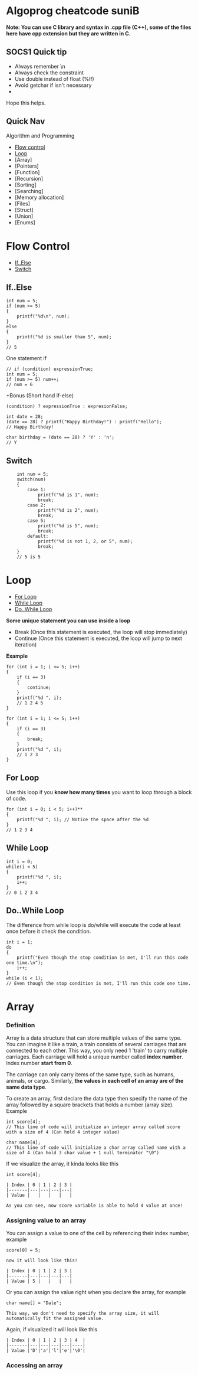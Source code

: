 # Algoprog cheatcode suniB

**Note: You can use C library and syntax in .cpp file (C++), some of the files here have cpp extension but they are written in C.**

## SOCS1 Quick tip

- Always remember \n
- Always check the constraint
- Use double instead of float (%lf)
- Avoid getchar if isn't necessary
-

Hope this helps.

## Quick Nav

Algorithm and Programming

- [Flow control](#flow-control)
- [Loop](#loop)
- [Array]
- [Pointers]
- [Function]
- [Recursion]
- [Sorting]
- [Searching]
- [Memory allocation]
- [Files]
- [Struct]
- [Union]
- [Enums]

# Flow Control

- [If..Else](#ifelse)
- [Switch](#switch)

## If..Else

```
int num = 5;
if (num >= 5)
{
    printf("%d\n", num);
}
else
{
    printf("%d is smaller than 5", num);
}
// 5
```

One statement if

```
// if (condition) expressionTrue;
int num = 5;
if (num >= 5) num++;
// num = 6
```

+Bonus (Short hand if-else)

```
(condition) ? expressionTrue : expresionFalse;

int date = 28;
(date == 28) ? printf("Happy Birthday!") : printf("Hello");
// Happy Birthday!

char birthday = (date == 28) ? 'Y' : 'n';
// Y
```

## Switch

```
    int num = 5;
    switch(num)
    {
        case 1:
            printf("%d is 1", num);
            break;
        case 2:
            printf("%d is 2", num);
            break;
        case 5:
            printf("%d is 5", num);
            break;
        default:
            printf("%d is not 1, 2, or 5", num);
            break;
    }
    // 5 is 5
```

# Loop

- [For Loop](#for-loop)
- [While Loop](#while-loop)
- [Do..While Loop](#dowhile-loop)

**Some unique statement you can use inside a loop**
- Break (Once this statement is executed, the loop will stop immediately)
- Continue (Once this statement is executed, the loop will jump to next iteration)

**Example**
```
for (int i = 1; i <= 5; i++)
{
    if (i == 3)
    {
        continue;
    }
    printf("%d ", i); 
    // 1 2 4 5 
}

for (int i = 1; i <= 5; i++)
{
    if (i == 3)
    {
        break;
    }
    printf("%d ", i);
    // 1 2 3
}
```

## For Loop

Use this loop if you **know how many times** you want to loop through a block of code.

```
for (int i = 0; i < 5; i++)**
{
    printf("%d ", i); // Notice the space after the %d
}
// 1 2 3 4
```

## While Loop

```
int i = 0;
while(i < 5)
{
    printf("%d ", i);
    i++;
}
// 0 1 2 3 4
```

## Do..While Loop

The difference from while loop is do/while will execute the code at least once before it check the condition.

```
int i = 1;
do
{
    printf("Even though the stop condition is met, I'll run this code one time.\n");
    i++;
}
while (i < 1);
// Even though the stop condition is met, I'll run this code one time.
```

# Array
### Definition
Array is a data structure that can store multiple values of the same type. You can imagine it like a train, a train consists of several carriages that are connected to each other. This way, you only need 1 'train' to carry multiple carriages. Each carriage will hold a unique number called **index number**. Index number **start from 0**.

The carriage can only carry items of the same type, such as humans, animals, or cargo. Similarly, **the values in each cell of an array are of the same data type**.

To create an array, first declare the data type then specify the name of the array followed by a square brackets that holds a number (array size). Example
```
int score[4];
// This line of code will initialize an integer array called score with a size of 4 (Can hold 4 integer value)

char name[4];
// This line of code will initialize a char array called name with a size of 4 (Can hold 3 char value + 1 null terminator "\0")
```

If we visualize the array, it kinda looks like this
```
int score[4];

| Index | 0 | 1 | 2 | 3 |
|-------|---|---|---|---|
| Value |   |   |   |   |

As you can see, now score variable is able to hold 4 value at once!
```
### Assigning value to an array
You can assign a value to one of the cell by referencing their index number, example
```
score[0] = 5;

now it will look like this!

| Index | 0 | 1 | 2 | 3 |
|-------|---|---|---|---|
| Value | 5 |   |   |   |
```
Or you can assign the value right when you declare the array, for example
```
char name[] = "Dale";

This way, we don't need to specify the array size, it will automatically fit the assigned value.
```

Again, if visualized it will look like this
```
| Index | 0 | 1 | 2 | 3 | 4  |
|-------|---|---|---|---|----|
| Value |'D'|'a'|'l'|'e'|'\0'|
```

### Accessing an array
